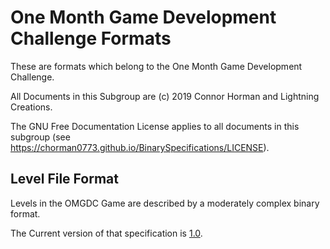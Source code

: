 # One Month Game Development Challenge Formats

These are formats which belong to the One Month Game Development Challenge. 

All Documents in this Subgroup are (c) 2019 Connor Horman and Lightning Creations.

The GNU Free Documentation License applies to all documents in this subgroup (see <https://chorman0773.github.io/BinarySpecifications/LICENSE>). 

## Level File Format

Levels in the OMGDC Game are described by a moderately complex binary format. 

The Current version of that specification is [1.0](https://chorman0773.github.io/BinarySpecifications/OMGDC/LevelFormat/1.0). 

